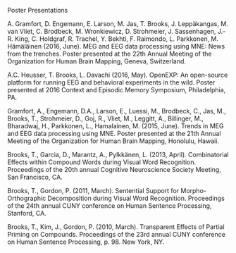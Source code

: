 Poster Presentations

A. Gramfort, D. Engemann, E. Larson, M. Jas, T. Brooks, J. Leppäkangas, M. van Vliet, C. Brodbeck, M. Wronkiewicz, D. Strohmeier, J. Sassenhagen, J.-R. King, C. Holdgraf, R. Trachel, Y. Bekhti, F. Raimondo, L. Parkkonen, M. Hämäläinen (2016, June). MEG and EEG data processing using MNE: News from the trenches. Poster presented at the 22th Annual Meeting of the Organization for Human Brain Mapping, Geneva, Switzerland.

A.C. Heusser, T. Brooks, L. Davachi (2016, May). OpenEXP: An open-source platform for running EEG and behavioral experiments in the wild. Poster presented at 2016 Context and Episodic Memory Symposium, Philadelphia, PA.

Gramfort, A., Engemann, D.A., Larson, E., Luessi, M., Brodbeck, C., Jas, M., Brooks, T., Strohmeier, D., Goj, R., Vliet, M., Leggitt, A., Billinger, M., Bharadwaj, H., Parkkonen, L., Hamalainen, M. (2015, June). Trends in MEG and EEG data processing using MNE. Poster presented at the 21th Annual Meeting of the Organization for Human Brain Mapping, Honolulu, Hawaii.

Brooks, T., Garcia, D., Marantz, A., Pylkkänen, L. (2013, April). Combinatorial Effects within Compound Words during Visual Word Recognition. Proceedings of the 20th annual Cognitive Neuroscience Society Meeting, San Francisco, CA.

Brooks, T., Gordon, P. (2011, March). Sentential Support for Morpho-Orthographic Decomposition during Visual Word Recognition. Proceedings of the 24th annual CUNY conference on Human Sentence Processing, Stanford, CA.

Brooks, T., Kim, J., Gordon, P. (2010, March). Transparent Effects of Partial Priming on Compounds. Proceedings of the 23rd annual CUNY conference on Human Sentence Processing, p. 98. New York, NY.